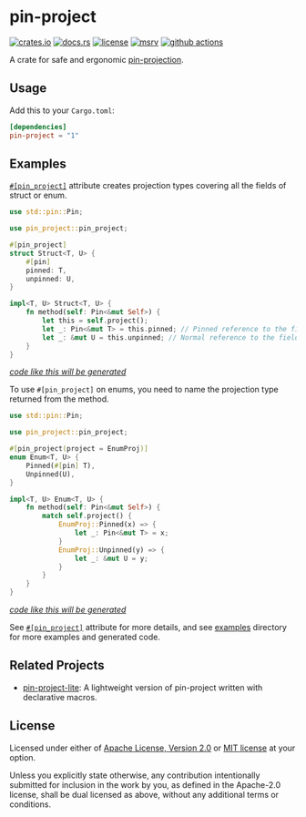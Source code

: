 # pin-project

[![crates.io](https://img.shields.io/crates/v/pin-project?style=flat-square&logo=rust)](https://crates.io/crates/pin-project)
[![docs.rs](https://img.shields.io/badge/docs.rs-pin--project-blue?style=flat-square&logo=docs.rs)](https://docs.rs/pin-project)
[![license](https://img.shields.io/badge/license-Apache--2.0_OR_MIT-blue?style=flat-square)](#license)
[![msrv](https://img.shields.io/badge/msrv-1.61-blue?style=flat-square&logo=rust)](https://www.rust-lang.org)
[![github actions](https://img.shields.io/github/actions/workflow/status/taiki-e/pin-project/ci.yml?branch=main&style=flat-square&logo=github)](https://github.com/taiki-e/pin-project/actions)

<!-- tidy:sync-markdown-to-rustdoc:start:src/lib.rs -->

A crate for safe and ergonomic [pin-projection].

## Usage

Add this to your `Cargo.toml`:

```toml
[dependencies]
pin-project = "1"
```

## Examples

[`#[pin_project]`][`pin_project`] attribute creates projection types
covering all the fields of struct or enum.

```rust
use std::pin::Pin;

use pin_project::pin_project;

#[pin_project]
struct Struct<T, U> {
    #[pin]
    pinned: T,
    unpinned: U,
}

impl<T, U> Struct<T, U> {
    fn method(self: Pin<&mut Self>) {
        let this = self.project();
        let _: Pin<&mut T> = this.pinned; // Pinned reference to the field
        let _: &mut U = this.unpinned; // Normal reference to the field
    }
}
```

[*code like this will be generated*][struct-default-expanded]

To use `#[pin_project]` on enums, you need to name the projection type
returned from the method.

```rust
use std::pin::Pin;

use pin_project::pin_project;

#[pin_project(project = EnumProj)]
enum Enum<T, U> {
    Pinned(#[pin] T),
    Unpinned(U),
}

impl<T, U> Enum<T, U> {
    fn method(self: Pin<&mut Self>) {
        match self.project() {
            EnumProj::Pinned(x) => {
                let _: Pin<&mut T> = x;
            }
            EnumProj::Unpinned(y) => {
                let _: &mut U = y;
            }
        }
    }
}
```

[*code like this will be generated*][enum-default-expanded]

See [`#[pin_project]`][`pin_project`] attribute for more details, and
see [examples] directory for more examples and generated code.

## Related Projects

- [pin-project-lite]: A lightweight version of pin-project written with declarative macros.

[enum-default-expanded]: https://github.com/taiki-e/pin-project/blob/HEAD/examples/enum-default-expanded.rs
[examples]: https://github.com/taiki-e/pin-project/blob/HEAD/examples/README.md
[pin-project-lite]: https://github.com/taiki-e/pin-project-lite
[pin-projection]: https://doc.rust-lang.org/std/pin/index.html#projections-and-structural-pinning
[struct-default-expanded]: https://github.com/taiki-e/pin-project/blob/HEAD/examples/struct-default-expanded.rs

<!-- tidy:sync-markdown-to-rustdoc:end -->

[`pin_project`]: https://docs.rs/pin-project/latest/pin_project/attr.pin_project.html

## License

Licensed under either of [Apache License, Version 2.0](LICENSE-APACHE) or
[MIT license](LICENSE-MIT) at your option.

Unless you explicitly state otherwise, any contribution intentionally submitted
for inclusion in the work by you, as defined in the Apache-2.0 license, shall
be dual licensed as above, without any additional terms or conditions.
